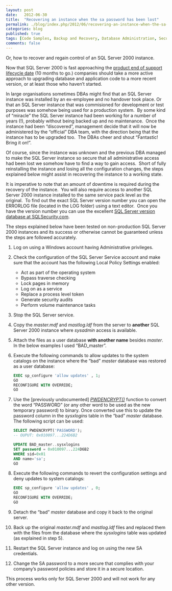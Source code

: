 ```yaml
---
layout: post
date:   2012-06-30
title:  "Recovering an instance when the sa password has been lost"
permalink: ./blog/index.php/2012/06/recovering-an-instance-when-the-sa-password-has-been-lost/
categories: blog
published: true
tags: [Code Samples, Backup and Recovery, Database Administration, Security, Database Documentation, Database Migration, Security, SQL Server 2000, SQL Server, Upgrade]
comments: false
---
```

Or, how to recover and regain control of an SQL Server 2000 instance.

Now that SQL Server 2000 is fast approaching the [product end of support lifecycle date](http://support.microsoft.com/lifecycle/search/?sort=PN&alpha=sql+server+2000) (10 months to go.) companies should take a more active approach to upgrading database and application code to a more recent version, or at least those who haven’t started.

In large organisations sometimes DBAs might find that an SQL Server instance was installed by an ex-employee and no handover took place. Or that an SQL Server instance that was commisioned for development or test purposes was somehow being used for a production system.  By some kind of “miracle” the SQL Server instance had been working for a number of years (!), probably without being backed up and no maintenance.  Once the instance had been “discovered”, management decide that it will now be administered by the “official” DBA team, with the direction being that the instance has to be upgraded too.  The DBAs cheer and shout “Fantastic! Bring it on!”.

Of course, since the instance was unknown and the previous DBA managed to make the SQL Server instance so secure that all administrative access had been lost we somehow have to find a way to gain access.  Short of fully reinstalling the instance and losing all the configuration changes, the steps explained below might assist in recovering the instance to a working state.

It is imperative to note that an amount of downtime is required during the recovery of the instance.  You will also require access to another SQL Server 2000 instance installed to the same service pack level as the original.  To find out the exact SQL Server version number you can open the ERRORLOG file (located in the LOG folder) using a text editor.  Once you have the version number you can use the excellent [SQL Server version database at SQLSecurity.com](http://www.sqlsecurity.com/faqs-1/sql-server-versions).

The steps explained below have been tested on non-production SQL Server 2000 instances and its success or otherwise cannot be guaranteed unless the steps are followed accurately.

1. Log on using a Windows account having Administrative privileges.

2. Check the configuration of the SQL Server Service account and make sure that the account has the following Local Policy Settings enabled:
   * Act as part of the operating system
   * Bypass traverse checking
   * Lock pages in memory
   * Log on as a service
   * Replace a process level token
   * Generate security audits
   * Perform volume maintenance tasks

3. Stop the SQL Server service.

4. Copy the _master.mdf_ and _mastlog.ldf_ from the server to **another** SQL Server 2000 instance where _sysadmin_ access is available.

5. Attach the files as a user database **with another name** besides _master_.  In the below examples I used “BAD\_master”.

6. Execute the following commands to allow updates to the system catalogs on the instance where the “bad” _master_ database was restored as a user database:

   ``` sql
   EXEC sp_configure 'allow updates' , 1;
   GO
   RECONFIGURE WITH OVERRIDE;
   GO
   ```

7. Use the [previously undocumented] [_PWDENCRYPT()_](http://msdn.microsoft.com/en-us/library/dd822791.aspx "PWDENCRYPT (Transact-SQL)") function to convert the word “PASSWORD” (or any other word to be used as the new temporary password) to binary. Once converted use this to update the password column in the _sysxlogins_ table in the “bad” _master_ database. The following script can be used:

   ``` sql
   SELECT PWDENCRYPT('PASSWORD');
   -- OUPUT: 0x010097...224D6B2

   UPDATE BAD_master..sysxlogins
   SET password = 0x010097...224D6B2
   WHERE sid=0x01
   AND name='sa';
   GO
   ```

8. Execute the following commands to revert the configuration settings and deny updates to system catalogs:

   ``` sql
   EXEC sp_configure 'allow updates' , 0;
   GO
   RECONFIGURE WITH OVERRIDE;
   GO
   ```

9. Detach the “bad” _master_ database and copy it back to the original server.

10. Back up the original _master.mdf_ and _mastlog.ldf_ files and replaced them with the files from the database where the _sysxlogins_ table was updated (as explained in step 5).

11. Restart the SQL Server instance and log on using the new SA credentials.

12. Change the SA password to a more secure that complies with your company’s password policies and store it in a secure location.

This process works only for SQL Server 2000 and will not work for any other version.
